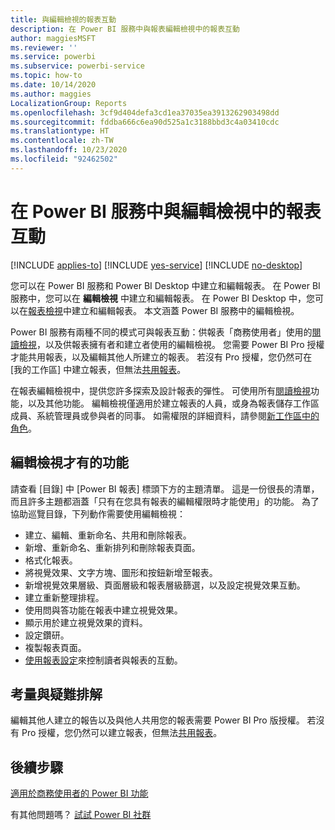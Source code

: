 ```yaml
---
title: 與編輯檢視的報表互動
description: 在 Power BI 服務中與報表編輯檢視中的報表互動
author: maggiesMSFT
ms.reviewer: ''
ms.service: powerbi
ms.subservice: powerbi-service
ms.topic: how-to
ms.date: 10/14/2020
ms.author: maggies
LocalizationGroup: Reports
ms.openlocfilehash: 3cf9d404defa3cd1ea37035ea3913262903498dd
ms.sourcegitcommit: fddba666c6ea90d525a1c3188bbd3c4a03410cdc
ms.translationtype: HT
ms.contentlocale: zh-TW
ms.lasthandoff: 10/23/2020
ms.locfileid: "92462502"
---
```

# <a name="interact-with-a-report-in-editing-view-in-the-power-bi-service"></a>在 Power BI 服務中與編輯檢視中的報表互動

[!INCLUDE [applies-to](../includes/applies-to.md)] [!INCLUDE [yes-service](../includes/yes-service.md)] [!INCLUDE [no-desktop](../includes/no-desktop.md)]

您可以在 Power BI 服務和 Power BI Desktop 中建立和編輯報表。 在 Power BI 服務中，您可以在 **編輯檢視** 中建立和編輯報表。 在 Power BI Desktop 中，您可以在[報表檢視](desktop-report-view.md)中建立和編輯報表。 本文涵蓋 Power BI 服務中的編輯檢視。 

Power BI 服務有兩種不同的模式可與報表互動：供報表「商務使用者」使用的[閱讀檢視](../consumer/end-user-reading-view.md)，以及供報表擁有者和建立者使用的編輯檢視。  您需要 Power BI Pro 授權才能共用報表，以及編輯其他人所建立的報表。 若沒有 Pro 授權，您仍然可在 [我的工作區] 中建立報表，但無法[共用報表](../collaborate-share/service-share-reports.md)。

在報表編輯檢視中，提供您許多探索及設計報表的彈性。 可使用所有[閱讀檢視](../consumer/end-user-reading-view.md)功能，以及其他功能。 編輯檢視僅適用於建立報表的人員，或身為報表儲存工作區成員、系統管理員或參與者的同事。 如需權限的詳細資料，請參閱[新工作區中的角色](../collaborate-share/service-new-workspaces.md#roles-in-the-new-workspaces)。

## <a name="functionality-only-available-in-editing-view"></a>編輯檢視才有的功能
請查看 [目錄] 中 [Power BI 報表] 標頭下方的主題清單。 這是一份很長的清單，而且許多主題都涵蓋「只有在您具有報表的編輯權限時才能使用」的功能。  為了協助巡覽目錄，下列動作需要使用編輯檢視：

* 建立、編輯、重新命名、共用和刪除報表。
* 新增、重新命名、重新排列和刪除報表頁面。
* 格式化報表。
* 將視覺效果、文字方塊、圖形和按鈕新增至報表。
* 新增視覺效果層級、頁面層級和報表層級篩選，以及設定視覺效果互動。
* 建立重新整理排程。
* 使用問與答功能在報表中建立視覺效果。
* 顯示用於建立視覺效果的資料。 
* 設定鑽研。
* 複製報表頁面。
* [使用報表設定](power-bi-report-settings.md)來控制讀者與報表的互動。

## <a name="considerations-and-troubleshooting"></a>考量與疑難排解
編輯其他人建立的報告以及與他人共用您的報表需要 Power BI Pro 版授權。  若沒有 Pro 授權，您仍然可以建立報表，但無法[共用報表](../collaborate-share/service-share-reports.md)。


## <a name="next-steps"></a>後續步驟

[適用於商務使用者的 Power BI 功能](../consumer/end-user-reading-view.md)

有其他問題嗎？ [試試 Power BI 社群](https://community.powerbi.com/)
